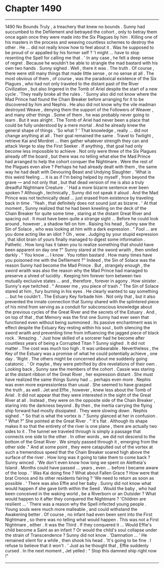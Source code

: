 
# Chapter 1490


---

1490 No Bounds
Truly , a treachery that knew no bounds . Sunny had succumbed to the Defilement and betrayed the cohort , only to betray them once again once they were made into the Six Plagues by him . Killing one of his masters in the process and weaving countless schemes to destroy the other .
He ... did not really know how to feel about it . Was he supposed to be proud of or appalled by his former self ?
'I might ... have to stop resenting the Spell for calling me that . '
In any case , he felt a deep sense of regret .
Because he wouldn't be able to strangle the mad bastard with his own two hands .
Sunny sighed .
Well , there it was . The truth .
Of course , there were still many things that made little sense , or no sense at all . The most obvious of them , of course , was the paradoxical existence of the Six Plagues , who had not only traveled to the distant past of the River Civilization , but also lingered in the Tomb of Ariel despite the start of a new cycle .
'They really broke all the rules . '
Sunny also did not know where the Mad Prince had found the Chain Breaker before arranging for it to be discovered by him and Nephis . He also did not know why the vile madman destroyed Weave , denying them the support of the Followers of Weaver , and many other things .
Some of them , he was probably never going to learn .
But it was alright .
The Tomb of Ariel had never been a place that could be fully understood by a mere mortal . And he already knew the general shape of things .
'So what ? '
That knowledge , really … did not change anything at all .
Their goal remained the same . Travel to Twilight , retrieve Kai and Mordret … then gather whatever strength they can and attack Verge to slay the First Seeker . If anything , that goal had only become less impossible to achieve .
Not only were three of the Six Plagues already off the board , but there was no telling what else the Mad Prince had arranged to help the cohort conquer the Nightmare . Were the rest of the Plagues even alive ? Perhaps he had already dealt with them , the same way he had dealt with Devouring Beast and Undying Slaughter .
'What is this weird feeling … it is as if I'm being helped by myself , from beyond the grave — and not only that , but that dead version of me is also a truly dreadful Nightmare Creature . '
Had a more bizarre sentence ever been spoken ?
Although , technically , Sunny did not speak it aloud . And the Mad Prince was not technically dead … just erased from existence by traveling back in time .
'Yeah , that definitely does not sound just as bizarre . '
At that moment , Sunny realized that he had been kneeling on the deck of the Chain Breaker for quite some time , staring at the distant Great River and spacing out . It must have been quite a strange sight …
Before he could look around , however , a shadow fell on him . Raising his head , Sunny saw the Sin of Solace , who was looking at him with a dark expression .
" Fool ... are you done acting like an idiot ? Oh , wow . Judging by your stupid expression , that idiot brain of yours finally managed to digest some information . Pathetic . How long has it taken you to realize something that should have been apparent on day one ?"
Sunny stared at the sword wraith , then smiled darkly .
" You know … I know . You rotten bastard . How many times have you poisoned me with the Defilement ?"
Indeed , the Sin of Solace was the reason Sunny had become the Mad Prince . But , strangely enough , the sword wraith was also the reason why the Mad Prince had managed to preserve a shred of lucidity . Keeping him forever torn between two mutually exclusive states ... and , therefore , forever in agony .
How sinister .
Sunny's eye twitched .
" Answer me , you piece of trash ."
The Sin of Solace stared at him , fury burning in his eyes . He clearly wanted to say something … but he couldn't .
The Estuary Key forbade him .
Not only that , but it also prevented the innate connection that Sunny shared with the splintered piece of his mind from serving as a conduit for subconscious knowledge about the previous cycles of the Great River and the secrets of the Estuary .
And , on top of that , that Memory was the first one Sunny had ever seen that functioned even without being summoned . Its passive enchantment was in effect despite the Estuary Key resting within his soul , both silencing the sword wraith and preventing time from influencing the jagged piece of black rock .
'Amazing . '
Just how skilled of a sorcerer had he become after countless years of being a Corrupted Titan ?
Sunny sighed .
It did not matter . The cost was much too high .
It was unbearable .
Nevertheless , the Key of the Estuary was a promise of what he could potentially achieve , one day .
'Right . The others might be concerned about me suddenly going catatonic . '
Or maybe , they were petrified by dire revelations of their own .
Looking back , Sunny saw the members of the cohort .
Cassie was staring at the distant ribbon of the Great River , her expression distant . She must have realized the same things Sunny had … perhaps even more . Nephis was even more expressionless than usual . She seemed to have grasped the truth , as well .
Jet and Effie , however , knew less about the Tomb of Ariel . It did not appear that they were interested in the sight of the Great River at all . Instead , they were on the opposite side of the Chain Breaker , staring into the darkness beyond .
By then , the inertia carrying the flying ship forward had mostly dissipated . They were slowing down .
Nephis sighed .
" So that is what the vortex is ."
Sunny glanced at her in confusion .
" What ?"
She pointed at the Great River .
" It's flat . Although its shape makes it so that the entirety of the river is one plane , there are actually two sides to it . The tunnel we traveled through is simply a passage that connects one side to the other . In other words , we did not descend to the bottom of the Great River . We simply passed through it , emerging from the other side ."
And at some point , they were catapulted out of the vortex at such a tremendous speed that the Chain Breaker soared high above the surface of the river .
How long was it going to take them to come back ?
Sunny winced .
'We don't even know how long we spent on Aletheia's Island . Months could have passed … years , even … before I became aware of the loop . '
Was Kai doing fine ?
What about Fallen Grace ? How were that brat Cronos and its other residents fairing ?
'We need to return as soon as possible . '
There was also Effie and her baby . Sunny did not know what would happen if she gave birth within the Seed . Would the baby , who had been conceived in the waking world , be a Riverborn or an Outsider ? What would happen to it after they conquered the Nightmare ?
'Children are resilient … '
There was a reason why the Spell infected young people . Young souls were much more malleable , and could withstand the Awakening better . Of course , no infant had even been sent into the First Nightmare , so there was no telling what would happen .
This was not a First Nightmare , either . It was the Third .
If they conquered it …
Would Effie's child become a Saint as an infant ? Or would the child's soul collapse under the strain of Transcendence ?
Sunny did not know .
'Damnation … '
He remained silent for a while , then shook his head .
'It's going to be fine . I refuse to believe that it won't . '
Just as he thought that , Effie suddenly cursed .
In the next moment , Jet yelled :
" Stop this damned ship right now !"

---

